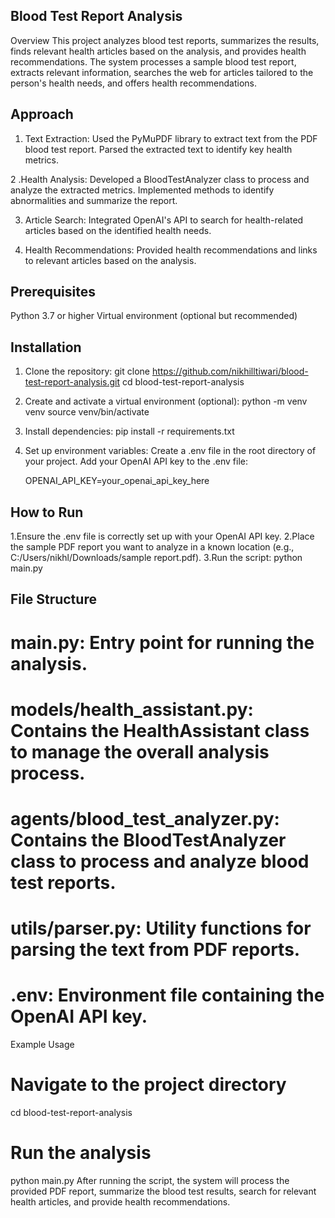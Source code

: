 ##        Blood Test Report Analysis
Overview
This project analyzes blood test reports, summarizes the results, finds relevant health articles based on the analysis, and provides health recommendations. The system processes a sample blood test report, extracts relevant information, searches the web for articles tailored to the person's health needs, and offers health recommendations.

## Approach
1. Text Extraction:
      Used the PyMuPDF library to extract text from the PDF blood test report.
      Parsed the extracted text to identify key health metrics.
   
2 .Health Analysis:
      Developed a BloodTestAnalyzer class to process and analyze the extracted metrics.
      Implemented methods to identify abnormalities and summarize the report.
      
3. Article Search:
      Integrated OpenAI's API to search for health-related articles based on the identified health needs.
   
5. Health Recommendations:
     Provided health recommendations and links to relevant articles based on the analysis.

   
## Prerequisites
Python 3.7 or higher
Virtual environment (optional but recommended)


## Installation
1.  Clone the repository:
      git clone https://github.com/nikhilltiwari/blood-test-report-analysis.git
      cd blood-test-report-analysis

2.  Create and activate a virtual environment (optional):
      python -m venv venv
      source venv/bin/activate
    
3. Install dependencies:
      pip install -r requirements.txt

4. Set up environment variables:
     Create a .env file in the root directory of your project.
     Add your OpenAI API key to the .env file:

     OPENAI_API_KEY=your_openai_api_key_here

   
##  How to Run
1.Ensure the .env file is correctly set up with your OpenAI API key.
2.Place the sample PDF report you want to analyze in a known location (e.g., C:/Users/nikhl/Downloads/sample report.pdf).
3.Run the script:
python main.py


 ## File Structure
# main.py: Entry point for running the analysis.
# models/health_assistant.py: Contains the HealthAssistant class to manage the overall analysis process.
# agents/blood_test_analyzer.py: Contains the BloodTestAnalyzer class to process and analyze blood test reports.
# utils/parser.py: Utility functions for parsing the text from PDF reports.
# .env: Environment file containing the OpenAI API key.
Example Usage

# Navigate to the project directory
cd blood-test-report-analysis

# Run the analysis
python main.py
After running the script, the system will process the provided PDF report, summarize the blood test results, search for relevant health articles, and provide health recommendations.

